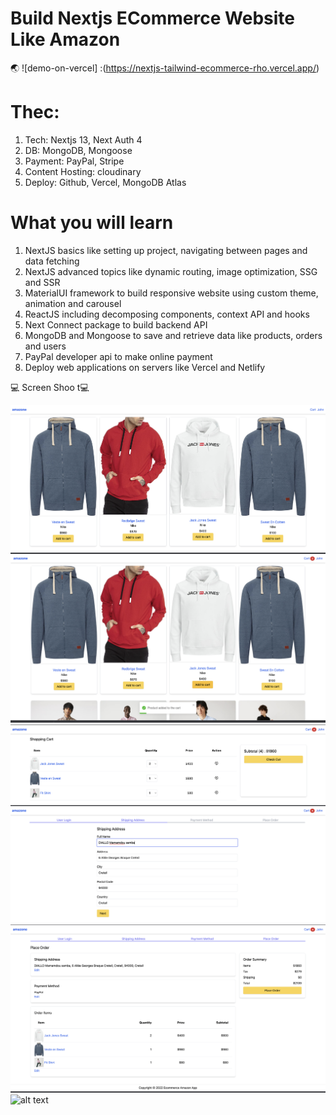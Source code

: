 # Build Nextjs ECommerce Website Like Amazon

🌏 ![demo-on-vercel] :(https://nextjs-tailwind-ecommerce-rho.vercel.app/)

# Thec:

1. Tech: Nextjs 13, Next Auth 4
2. DB: MongoDB, Mongoose
3. Payment: PayPal, Stripe
4. Content Hosting: cloudinary
5. Deploy: Github, Vercel, MongoDB Atlas

# What you will learn

1. NextJS basics like setting up project, navigating between pages and data fetching
2. NextJS advanced topics like dynamic routing, image optimization, SSG and SSR
3. MaterialUI framework to build responsive website using custom theme, animation and carousel
4. ReactJS including decomposing components, context API and hooks
5. Next Connect package to build backend API
6. MongoDB and Mongoose to save and retrieve data like products, orders and users
7. PayPal developer api to make online payment
8. Deploy web applications on servers like Vercel and Netlify

💻 Screen Shoo t💻

![alt text](1.png)
![alt text](2.png)
![alt text](3.png)
![alt text](4.png)
![alt text](5.png)
![alt text](7.png)
